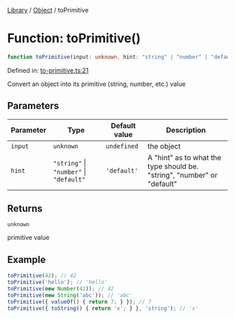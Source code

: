<!-- markdownlint-disable -->
<!-- cspell: disable -->
[Library](../index.md) / [Object](./index.md) / toPrimitive

# Function: toPrimitive()

```ts
function toPrimitive(input: unknown, hint: "string" | "number" | "default"): unknown;
```

Defined in: [to-primitive.ts:21](https://github.com/technobuddha/library/blob/main/src/to-primitive.ts#L21)

Convert an object into its primitive (string, number, etc.) value

## Parameters

| Parameter | Type | Default value | Description |
| ------ | ------ | ------ | ------ |
| `input` | `unknown` | `undefined` | the object |
| `hint` | `"string"` \| `"number"` \| `"default"` | `'default'` | A "hint" as to what the type should be. "string", "number" or "default" |

## Returns

`unknown`

primitive value

## Example

```typescript
toPrimitive(42); // 42
toPrimitive('hello'); // 'hello'
toPrimitive(new Number(42)); // 42
toPrimitive(new String('abc')); // 'abc'
toPrimitive({ valueOf() { return 7; } }); // 7
toPrimitive({ toString() { return 'x'; } }, 'string'); // 'x'
```

